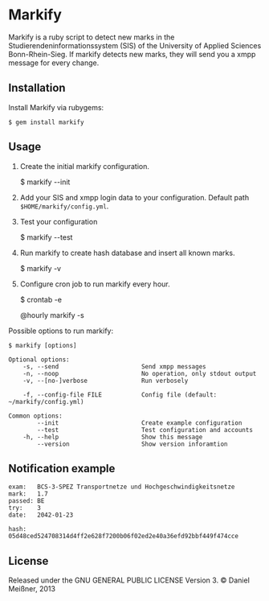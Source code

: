 # Markify

Markify is a ruby script to detect new marks in the
Studierendeninformationssystem (SIS) of the University of Applied Sciences
Bonn-Rhein-Sieg. If markify detects new marks, they will send you a xmpp
message for every change.

## Installation

Install Markify via rubygems:

    $ gem install markify

## Usage

1. Create the initial markify configuration.

    $ markify --init

2. Add your SIS and xmpp login data to your configuration. Default path ``$HOME/markify/config.yml``.

3. Test your configuration

    $ markify --test

4. Run markify to create hash database and insert all known marks.

    $ markify -v

5. Configure cron job to run markify every hour.

    $ crontab -e

    @hourly markify -s

Possible options to run markify:

    $ markify [options]

    Optional options:
        -s, --send                       Send xmpp messages
        -n, --noop                       No operation, only stdout output
        -v, --[no-]verbose               Run verbosely

        -f, --config-file FILE           Config file (default: ~/markify/config.yml)

    Common options:
            --init                       Create example configuration
            --test                       Test configuration and accounts
        -h, --help                       Show this message
            --version                    Show version inforamtion

## Notification example

    exam:   BCS-3-SPEZ Transportnetze und Hochgeschwindigkeitsnetze
    mark:   1.7
    passed: BE
    try:    3
    date:   2042-01-23

    hash:   05d48ced524708314d4ff2e628f7200b06f02ed2e40a36efd92bbf449f474cce

## License

Released under the GNU GENERAL PUBLIC LICENSE Version 3. © Daniel Meißner, 2013
